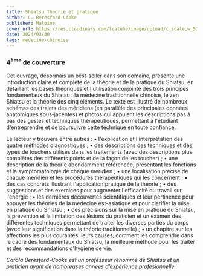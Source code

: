 ```yaml
---
title: Shiatsu Théorie et pratique
author: C. Beresford-Cooke
publisher: Maloine
cover_url: https://res.cloudinary.com/fcatuhe/image/upload/c_scale,w_512/v1711899163/raphaele-rodellar.fr/bibliotheque/9782224035075.jpg
date: 2024/03/30
tags: medecine-chinoise
---
```


### 4<sup>ème</sup> de couverture

Cet ouvrage, désormais un best-seller dans son domaine, présente une introduction claire et complète de la théorie et de la pratique du Shiatsu, en détaillant les bases théoriques et l'utilisation conjointe des trois principes fondamentaux du Shiatsu : la médecine traditionnelle chinoise, le zen Shiatsu et la théorie des cinq éléments. Le texte est illustré de nombreux schémas des trajets des méridiens (en parallèle des principales données anatomiques sous-jacentes) et photos qui appuient les descriptions pas à pas des gestes et techniques thérapeutiques, permettant à l'étudiant d'entreprendre et de poursuivre cette technique en toute confiance.

Le lecteur y trouvera entre autres :
•	l'explication et l'interprétation des quatre méthodes diagnostiques ;
•	des descriptions des techniques et des types de touchers utilisés dans les traitements (avec des descriptions plus complètes des différents points et de la façon de les toucher) ;
•	une description de la théorie abondamment référencée, présentant les fonctions et la symptomatologie de chaque méridien ;
•	une localisation précise de chaque méridien et les procédures thérapeutiques qui les concernent ;
•	des cas concrets illustrant l'application pratique de la théorie ;
•	des suggestions et des exercices pour augmenter l'efficacité du travail sur l'énergie ;
•	les dernières découvertes scientifiques et leur pertinence pour appuyer les théories de la médecine est-asiatique et pour clarifier la mise en pratique du Shiatsu ;
•	des précisions sur la mise en pratique du Shiatsu, la prévention et la limitation des lésions du praticien et un examen des différentes techniques permettant de traiter les diverses parties du corps (avec leur signification dans la théorie traditionnelle) ;
•	un chapitre sur les affections les plus courantes, leurs causes, comment les comprendre dans le cadre des fondamentaux du Shiatsu, la meilleure méthode pour les traiter et des recommandations d'hygiène de vie.

_Carola Beresford-Cooke est un professeur renommé de Shiatsu et un praticien ayant de nombreuses années d’expérience profesionnelle._
